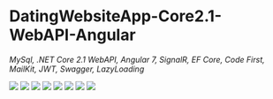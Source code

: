 # DatingWebsiteApp-Core2.1-WebAPI-Angular
<i>MySql, .NET Core 2.1 WebAPI, Angular 7, SignalR, EF Core, Code First, MailKit, JWT, Swagger, LazyLoading</i>
<br/>

<img src="https://sun9-45.userapi.com/c857136/v857136119/137794/jhPGCHFSxWU.jpg"/>
<img src="https://sun9-67.userapi.com/c857136/v857136119/13775c/WnczrLz3UuI.jpg"/>
<img src="https://sun9-25.userapi.com/c857136/v857136119/137764/WMNnkEJcvSY.jpg"/>
<img src="https://sun9-34.userapi.com/c857136/v857136119/13776c/0s3mslhlrwk.jpg"/>
<img src="https://sun9-55.userapi.com/c857136/v857136119/137774/5ZnNdXq38oA.jpg"/>
<img src="https://sun9-16.userapi.com/c857136/v857136119/13777c/UM00MIEJMmw.jpg"/>
<img src="https://sun9-46.userapi.com/c857136/v857136119/137784/PaEZjg2enn4.jpg"/>
<img src="https://sun9-28.userapi.com/c857136/v857136119/13778c/LdHxH9kMU-w.jpg"/>
